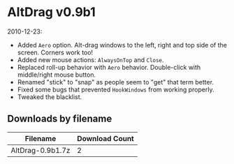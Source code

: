 # AltDrag v0.9b1

2010-12-23:
- Added `Aero` option. Alt-drag windows to the left, right and top side of the screen. Corners work too!
- Added new mouse actions: `AlwaysOnTop` and `Close`.
- Replaced roll-up behavior with `Aero` behavior. Double-click with middle/right mouse button.
- Renamed "stick" to "snap" as people seem to "get" that term better.
- Fixed some bugs that prevented `HookWindows` from working properly.
- Tweaked the blacklist.

## Downloads by filename

Filename | Download Count
-------- | --------------
AltDrag-0.9b1.7z | 2
